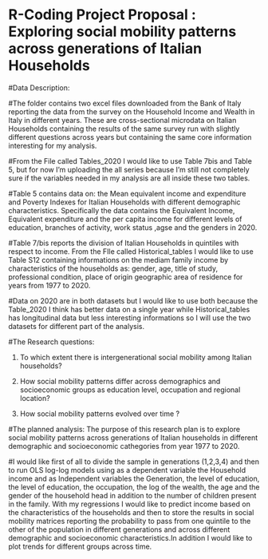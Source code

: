 # R-Coding Project Proposal : Exploring social mobility patterns across generations of Italian Households  

#Data Description:

#The folder contains two excel files downloaded from the Bank of Italy reporting the data from the
survey on the Household Income and Wealth in Italy in different years.
These are cross-sectional microdata on Italian Households containing the results of the same survey run
with slightly different questions across years but containing the same core information interesting for
my analysis.

#From the File called Tables_2020 I would like to use Table 7bis and Table 5, but for now I’m uploading
the all series because I’m still not completely sure if the variables needed in my analysis are all inside
these two tables.

#Table 5 contains data on: the Mean equivalent income and expenditure and Poverty Indexes for Italian
Households with different demographic characteristics. Specifically the data contains the Equivalent
Income, Equivalent expenditure and the per capita income for different levels of education, branches of
activity, work status ,agse and the genders in 2020.

#Table 7/bis reports the division of Italian Households in quintiles with respect to income.
From the FIle called Historical_tables I would like to use Table S12 containing informations on the
mediam family income by characteristics of the households as: gender, age, title of study, professional
condition, place of origin geographic area of residence for years from 1977 to 2020.

#Data on 2020 are in both datasets but I would like to use both because the Table_2020 I think has better
data on a single year while Historical_tables has longitudinal data but less interesting informations so I
will use the two datasets for different part of the analysis.

#The Research questions:
1. To which extent there is intergenerational social mobility among Italian households?

2. How social mobility patterns differ across demographics and socioeconomic groups as education
level, occupation and regional location?

3. How social mobility patterns evolved over time ?

#The planned analysis:
The purpose of this research plan is to explore social mobility patterns across generations of Italian
households in different demographic and socioeconomic cathegories from year 1977 to 2020.

#I would like first of all to divide the sample in generations (1,2,3,4) and then to run OLS log-log models
using as a dependent variable the Household income and as Independent variables the Generation, the
level of education, the level of education, the occupation, the log of the wealth, the age and the gender
of the household head in addition to the number of children present in the family.
With my regressions I would like to predict income based on the characteristics of the households and
then to store the results in social mobility matrices reporting the probability to pass from one quintile to
the other of the population in different generations and across different demographic and
socioeconomic characteristics.In addition I would like to plot trends for different groups across time.

